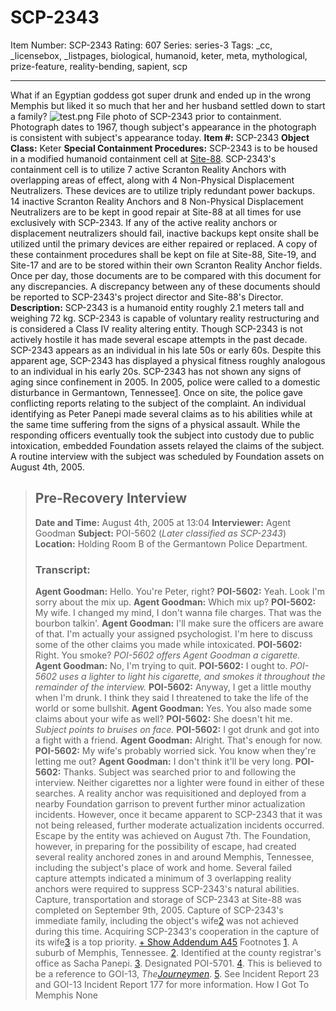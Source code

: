 # SCP-2343
Item Number: SCP-2343
Rating: 607
Series: series-3
Tags: _cc, _licensebox, _listpages, biological, humanoid, keter, meta, mythological, prize-feature, reality-bending, sapient, scp

---

What if an Egyptian goddess got super drunk and ended up in the wrong Memphis but liked it so much that her and her husband settled down to start a family?
![test.png](https://scp-wiki.wdfiles.com/local--files/fragment:scp-2343-1/test.png)
File photo of SCP-2343 prior to containment. Photograph dates to 1967, though subject's appearance in the photograph is consistent with subject's appearance today.
**Item #:** SCP-2343
**Object Class:** Keter
**Special Containment Procedures:** SCP-2343 is to be housed in a modified humanoid containment cell at [Site-88](http://www.scp-wiki.net/secure-facility-dossier-site-88). SCP-2343's containment cell is to utilize 7 active Scranton Reality Anchors with overlapping areas of effect, along with 4 Non-Physical Displacement Neutralizers. These devices are to utilize triply redundant power backups.
14 inactive Scranton Reality Anchors and 8 Non-Physical Displacement Neutralizers are to be kept in good repair at Site-88 at all times for use exclusively with SCP-2343. If any of the active reality anchors or displacement neutralizers should fail, inactive backups kept onsite shall be utilized until the primary devices are either repaired or replaced.
A copy of these containment procedures shall be kept on file at Site-88, Site-19, and Site-17 and are to be stored within their own Scranton Reality Anchor fields. Once per day, those documents are to be compared with this document for any discrepancies. A discrepancy between any of these documents should be reported to SCP-2343's project director and Site-88's Director.
**Description:** SCP-2343 is a humanoid entity roughly 2.1 meters tall and weighing 72 kg. SCP-2343 is capable of voluntary reality restructuring and is considered a Class IV reality altering entity. Though SCP-2343 is not actively hostile it has made several escape attempts in the past decade.
SCP-2343 appears as an individual in his late 50s or early 60s. Despite this apparent age, SCP-2343 has displayed a physical fitness roughly analogous to an individual in his early 20s. SCP-2343 has not shown any signs of aging since confinement in 2005.
In 2005, police were called to a domestic disturbance in Germantown, Tennessee[1](javascript:;). Once on site, the police gave conflicting reports relating to the subject of the complaint. An individual identifying as Peter Panepi made several claims as to his abilities while at the same time suffering from the signs of a physical assault.
While the responding officers eventually took the subject into custody due to public intoxication, embedded Foundation assets relayed the claims of the subject. A routine interview with the subject was scheduled by Foundation assets on August 4th, 2005.
> ## Pre-Recovery Interview
> **Date and Time:** August 4th, 2005 at 13:04
> **Interviewer:** Agent Goodman
> **Subject:** POI-5602 (_Later classified as SCP-2343_)
> **Location:** Holding Room B of the Germantown Police Department.
> ### Transcript:
> **Agent Goodman:** Hello. You're Peter, right?
> **POI-5602:** Yeah. Look I'm sorry about the mix up.
> **Agent Goodman:** Which mix up?
> **POI-5602:** My wife. I changed my mind, I don't wanna file charges. That was the bourbon talkin'.
> **Agent Goodman:** I'll make sure the officers are aware of that. I'm actually your assigned psychologist. I'm here to discuss some of the other claims you made while intoxicated.
> **POI-5602:** Right. You smoke?
> _POI-5602 offers Agent Goodman a cigarette._
> **Agent Goodman:** No, I'm trying to quit.
> **POI-5602:** I ought to.
> _POI-5602 uses a lighter to light his cigarette, and smokes it throughout the remainder of the interview._
> **POI-5602:** Anyway, I get a little mouthy when I'm drunk. I think they said I threatened to take the life of the world or some bullshit.
> **Agent Goodman:** Yes. You also made some claims about your wife as well?
> **POI-5602:** She doesn't hit me.
> _Subject points to bruises on face._
> **POI-5602:** I got drunk and got into a fight with a friend.
> **Agent Goodman:** Alright. That's enough for now.
> **POI-5602:** My wife's probably worried sick. You know when they're letting me out?
> **Agent Goodman:** I don't think it'll be very long.
> **POI-5602:** Thanks.
Subject was searched prior to and following the interview. Neither cigarettes nor a lighter were found in either of these searches. A reality anchor was requisitioned and deployed from a nearby Foundation garrison to prevent further minor actualization incidents. However, once it became apparent to SCP-2343 that it was not being released, further moderate actualization incidents occurred. Escape by the entity was achieved on August 7th.
The Foundation, however, in preparing for the possibility of escape, had created several reality anchored zones in and around Memphis, Tennessee, including the subject's place of work and home. Several failed capture attempts indicated a minimum of 3 overlapping reality anchors were required to suppress SCP-2343's natural abilities. Capture, transportation and storage of SCP-2343 at Site-88 was completed on September 9th, 2005.
Capture of SCP-2343's immediate family, including the object's wife[2](javascript:;) was not achieved during this time. Acquiring SCP-2343's cooperation in the capture of its wife[3](javascript:;) is a top priority.
[\+ Show Addendum A](https://scp-wiki.wikidot.com/scp-2343/offset/1)[4](javascript:;)[5](javascript:;)
Footnotes
[1](javascript:;). A suburb of Memphis, Tennessee.
[2](javascript:;). Identified at the county registrar's office as Sacha Panepi.
[3](javascript:;). Designated POI-5701.
[4](javascript:;). This is believed to be a reference to GOI-13, _The[Journeymen](/scp-2987)_.
[5](javascript:;). See Incident Report 23 and GOI-13 Incident Report 177 for more information.
How I Got To Memphis
None